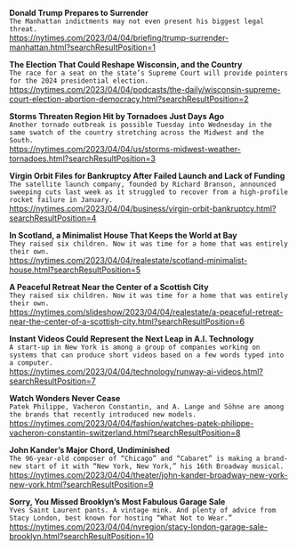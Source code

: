 **Donald Trump Prepares to Surrender**\
`The Manhattan indictments may not even present his biggest legal threat.`\
https://nytimes.com/2023/04/04/briefing/trump-surrender-manhattan.html?searchResultPosition=1

**The Election That Could Reshape Wisconsin, and the Country**\
`The race for a seat on the state’s Supreme Court will provide pointers for the 2024 presidential election.`\
https://nytimes.com/2023/04/04/podcasts/the-daily/wisconsin-supreme-court-election-abortion-democracy.html?searchResultPosition=2

**Storms Threaten Region Hit by Tornadoes Just Days Ago**\
`Another tornado outbreak is possible Tuesday into Wednesday in the same swatch of the country stretching across the Midwest and the South.`\
https://nytimes.com/2023/04/04/us/storms-midwest-weather-tornadoes.html?searchResultPosition=3

**Virgin Orbit Files for Bankruptcy After Failed Launch and Lack of Funding**\
`The satellite launch company, founded by Richard Branson, announced sweeping cuts last week as it struggled to recover from a high-profile rocket failure in January.`\
https://nytimes.com/2023/04/04/business/virgin-orbit-bankruptcy.html?searchResultPosition=4

**In Scotland, a Minimalist House That Keeps the World at Bay**\
`They raised six children. Now it was time for a home that was entirely their own.`\
https://nytimes.com/2023/04/04/realestate/scotland-minimalist-house.html?searchResultPosition=5

**A Peaceful Retreat Near the Center of a Scottish City**\
`They raised six children. Now it was time for a home that was entirely their own.`\
https://nytimes.com/slideshow/2023/04/04/realestate/a-peaceful-retreat-near-the-center-of-a-scottish-city.html?searchResultPosition=6

**Instant Videos Could Represent the Next Leap in A.I. Technology**\
`A start-up in New York is among a group of companies working on systems that can produce short videos based on a few words typed into a computer.`\
https://nytimes.com/2023/04/04/technology/runway-ai-videos.html?searchResultPosition=7

**Watch Wonders Never Cease**\
`Patek Philippe, Vacheron Constantin, and A. Lange and Söhne are among the brands that recently introduced new models.`\
https://nytimes.com/2023/04/04/fashion/watches-patek-philippe-vacheron-constantin-switzerland.html?searchResultPosition=8

**John Kander’s Major Chord, Undiminished**\
`The 96-year-old composer of “Chicago” and “Cabaret” is making a brand-new start of it with “New York, New York,” his 16th Broadway musical.`\
https://nytimes.com/2023/04/04/theater/john-kander-broadway-new-york-new-york.html?searchResultPosition=9

**Sorry, You Missed Brooklyn’s Most Fabulous Garage Sale**\
`Yves Saint Laurent pants. A vintage mink. And plenty of advice from Stacy London, best known for hosting “What Not to Wear.”`\
https://nytimes.com/2023/04/04/nyregion/stacy-london-garage-sale-brooklyn.html?searchResultPosition=10

